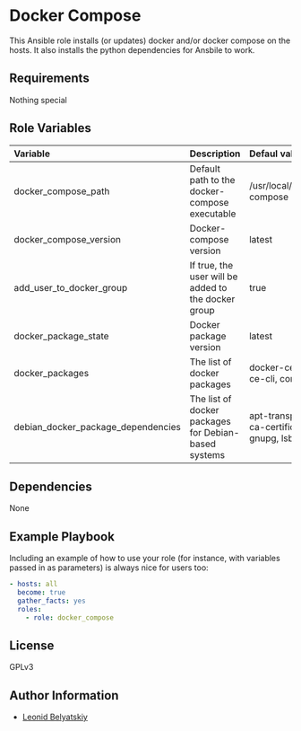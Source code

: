 Docker Compose
=========

This Ansible role installs (or updates) docker and/or docker compose on the hosts.
It also installs the python dependencies for Ansbile to work.

Requirements
------------

Nothing special

Role Variables
--------------

| Variable | Description | Defaul value |
| :------- | :---------- | :----------- |
| docker_compose_path | Default path to the docker-compose executable | /usr/local/sbin/docker-compose |
| docker_compose_version | Docker-compose version | latest |
| add_user_to_docker_group | If true, the user will be added to the docker group | true |
| docker_package_state | Docker package version | latest |
| docker_packages | The list of docker packages | docker-ce, docker-ce-cli, containerd.io |
| debian_docker_package_dependencies | The list of docker packages for Debian-based systems | apt-transport-https, ca-certificates, curl, gnupg, lsb-release |

Dependencies
------------

None

Example Playbook
----------------

Including an example of how to use your role (for instance, with variables passed in as parameters) is always nice for users too:

```yaml
- hosts: all
  become: true
  gather_facts: yes
  roles:
    - role: docker_compose
```

License
-------

GPLv3

Author Information
------------------

 - [Leonid Belyatskiy](https://github.com/lorks) 
